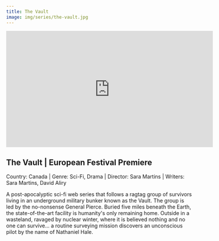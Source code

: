```yaml
---
title: The Vault
image: img/series/the-vault.jpg
---
```

<iframe width="560" height="315" src="https://www.youtube.com/embed/adCRUbjStS4?controls=1" frameborder="0" allow="accelerometer; autoplay; encrypted-media; gyroscope; picture-in-picture" allowfullscreen></iframe>

## The Vault | European Festival Premiere
Country: Canada | Genre: Sci-Fi, Drama | Director: Sara Martins | Writers: Sara Martins, David Aliry

A post-apocalyptic sci-fi web series that follows a ragtag group of survivors living in an underground military bunker known as the Vault. The group is led by the no-nonsense General Pierce. Buried five miles beneath the Earth, the state-of-the-art facility is humanity's only remaining home. Outside in a wasteland, ravaged by nuclear winter, where it is believed nothing and no one can survive… a routine surveying mission discovers an unconscious pilot by the name of Nathaniel Hale.